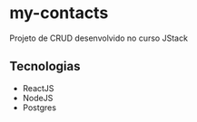 # my-contacts

Projeto de CRUD desenvolvido no curso JStack

## Tecnologias
- ReactJS
- NodeJS
- Postgres
